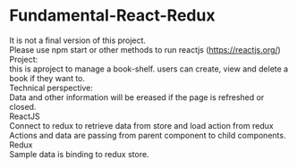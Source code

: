 # Fundamental-React-Redux<br />
It is not a final version of this project. <br />
Please use npm start or other methods to run reactjs (https://reactjs.org/)<br />
Project:<br />
  this is aproject to manage a book-shelf. users can create, view and delete a book if they want to.<br />
  Technical perspective:<br />
    Data and other information will be ereased if the page is refreshed or closed.<br />
    ReactJS<br />
      Connect to redux to retrieve data from store and load action from redux<br />
      Actions and data are passing from parent component to child components.<br />
    Redux<br />
      Sample data is binding to redux store.<br />
    
